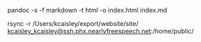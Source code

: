 pandoc -s -f markdown -t html -o index.html index.md

rsync -r /Users/kcaisley/export/website/site/ kcaisley_kcaisley@ssh.phx.nearlyfreespeech.net:/home/public/

